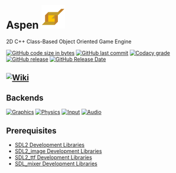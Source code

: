 # Aspen ![Icon](https://github.com/BtheDestroyer/Aspen/raw/master/Aspen_Logo.64.png)

2D C++ Class-Based Object Oriented Game Engine

[![GitHub code size in bytes](https://img.shields.io/github/languages/code-size/bthedestroyer/aspen.svg?style=plastic)](https://github.com/BtheDestroyer/Aspen/tree/master/)
[![GitHub last commit](https://img.shields.io/github/last-commit/bthedestroyer/aspen.svg?style=plastic)](https://github.com/BtheDestroyer/Aspen/commit/master)
[![Codacy grade](https://img.shields.io/codacy/grade/77c6f55e7ada41da977afdb7f5398ee9.svg?style=plastic)](https://www.codacy.com/app/BtheDestroyer/Aspen?utm_source=github.com&amp;utm_medium=referral&amp;utm_content=BtheDestroyer/Aspen&amp;utm_campaign=Badge_Grade)
[![GitHub release](https://img.shields.io/github/release/bthedestroyer/aspen.svg?style=plastic)](https://github.com/bthedestroyer/aspen/releases)
[![GitHub Release Date](https://img.shields.io/github/release-date/bthedestroyer/aspen.svg?style=plastic)](https://github.com/bthedestroyer/aspen/releases)

## [![Wiki](https://img.shields.io/badge/-wiki-blue.svg)](https://bthedestroyer.github.io/Aspen/)

## Backends

[![Graphics](https://img.shields.io/badge/graphics-SDL-blue.svg)](#backends)
[![Physics](https://img.shields.io/badge/physics-Custom-yellow.svg)](#backends)
[![Input](https://img.shields.io/badge/input-SDL_(keyboard)-green.svg)](#backends)
[![Audio](https://img.shields.io/badge/audio-SDL-orange.svg)](#backends)

## Prerequisites

* [SDL2 Development Libraries](https://www.libsdl.org/download-2.0.php)
* [SDL2_image Development Libraries](https://www.libsdl.org/projects/SDL_image/)
* [SDL2_ttf Development Libraries](https://www.libsdl.org/projects/SDL_ttf/)
* [SDL_mixer Development Libraries](https://www.libsdl.org/projects/SDL_mixer/)
